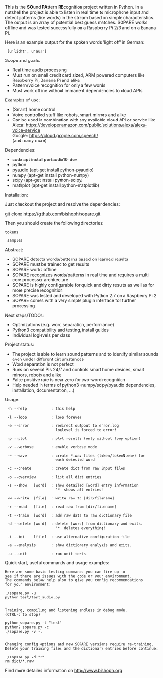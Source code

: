 This is the **SO**und **PA**ttern **RE**cognition project written in Python.
In a nutshell the project is able to listen in real time to microphone input
and detect patterns (like words) in the stream based on simple characteristics.
The output is an array of potential best guess matches. SOPARE works offline
and was tested successfully on a Raspberry Pi 2/3 and on a Banana Pi.


Here is an example output for the spoken words 'light off' in German:

```
 [u'licht', u'aus']

```


Scope and goals:
 
  * Real time audio processing
  * Must run on small credit card sized, ARM powered computers like Raspberry Pi, Banana Pi and alike
  * Pattern/voice recognition for only a few words
  * Must work offline without immanent dependencies to cloud APIs


Examples of use:

  * (Smart) home control
  * Voice controlled stuff like robots, smart mirrors and alike
  * Can be used in combination with any available cloud API or service like
     Alexa: https://developer.amazon.com/public/solutions/alexa/alexa-voice-service  
     Google: https://cloud.google.com/speech/  
     (and many more)  


Dependencies:
  * sudo apt install portaudio19-dev
  * python
  * pyaudio (apt-get install python-pyaudio)
  * numpy (apt-get install python-numpy)
  * scipy (apt-get install python-scipy)
  * mathplot (apt-get install python-matplotlib)


Installation:

 Just checkout the project and resolve the dependencies:

 git clone https://github.com/bishoph/sopare.git

 Then you should create the following directories:

`
 tokens
`

` 
 samples
`

Abstract:

  * SOPARE detects words/patterns based on learned results
  * SOPARE must be trained to get results
  * SOPARE works offline
  * SOPARE recognizes words/patterns in real time and requires a multi core processor architecture
  * SOPARE is highly configurable for quick and dirty results as well as for more precise recognition
  * SOPARE was tested and developed with Python 2.7 on a Raspberry Pi 2
  * SOPARE comes with a very simple plugin interface for further processing


Next steps/TODOs:

  * Optimizations (e.g. word separation, performance)
  * Python3 compatibility and testing, install guides
  * Individual loglevels per class


Project status:

  * The project is able to learn sound patterns and to identify similar sounds even under different circumstances
  * Word separation is not perfect
  * Runs on several PIs 24/7 and controls smart home devices, smart mirrors, robots and alike
  * False positive rate is near zero for two-word recognition
  * Help needed in terms of python3 (numpy/scipy/pyaudio dependencies, installation, documentation, ...)


Usage:

```
 -h --help           : this help

 -l --loop           : loop forever

 -e --error          : redirect outpout to error.log
                       loglevel is forced to error!

 -p --plot           : plot results (only without loop option)

 -v --verbose        : enable verbose mode

 -~ --wave           : create *.wav files (token/tokenN.wav) for
                       each detected word

 -c --create         : create dict from raw input files

 -o --overview       : list all dict entries

 -s --show   [word]  : show detailed [word] entry information
                       '*' shows all entries!

 -w --write  [file]  : write raw to [dir/filename]

 -r --read   [file]  : read raw from [dir/filename]

 -t --train  [word]  : add raw data to raw dictionary file

 -d --delete [word]  : delete [word] from dictionary and exits.
                       '*' deletes everything!

 -i --ini    [file]  : use alternative configuration file

 -a --analysis       : show dictionary analysis and exits.

 -u --unit           : run unit tests
```


Quick start, useful commands and usage examples:

```
Here are some basic testing commands you can fire up to 
see if there are issues with the code or your environment.
The commands below help also to give you config recommendations
for your environment:

./sopare.py -u
python test/test_audio.py


Training, compiling and listening endless in debug mode.
(CTRL-c to stop):

python sopare.py -t "test"
python2 sopare.py -c
./sopare.py -v -l


Changing config options and new SOPARE versions require re-training.
Delete your training files and the dictionary entries before continue:

./sopare.py -d "*"
rm dict/*.raw
```


Find more detailed information on http://www.bishoph.org
